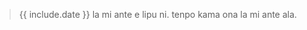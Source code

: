 > <span class="st"><span class="stdef">{{ include.date }}</span> la mi ante e lipu ni. tenpo kama ona la mi ante ala.</span>
